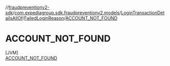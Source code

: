 //[fraudpreventionv2-sdk](../../../../../index.md)/[com.expediagroup.sdk.fraudpreventionv2.models](../../../index.md)/[LoginTransactionDetailsAllOf](../../index.md)/[FailedLoginReason](../index.md)/[ACCOUNT_NOT_FOUND](index.md)

# ACCOUNT_NOT_FOUND

[JVM]\
[ACCOUNT_NOT_FOUND](index.md)
